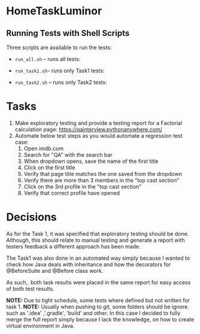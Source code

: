 # HomeTaskLuminor

## Running Tests with Shell Scripts

Three scripts are available to run the tests:

- `run_all.sh` – runs all tests:

- `run_task1.sh`– runs only Task1 tests:

- `run_task2.sh` – runs only Task2 tests:

# Tasks
1. Make exploratory testing and provide a testing report for a Factorial calculation page: https://qainterview.pythonanywhere.com/
2. Automate below test steps as you would automate a regression test case:
   1. Open imdb.com
   2. Search for "QA" with the search bar 
   3. When dropdown opens, save the name of the first title 
   4. Click on the first title 
   5. Verify that page title matches the one saved from the dropdown 
   6. Verify there are more than 3 members in the "top cast section"
   7. Click on the 3rd profile in the "top cast section"
   8. Verify that correct profile have opened

# Decisions
As for the Task 1, it was specified that exploratory testing should be done. Although, this should relate to manual testing and generate a report with testers feedback a different approach has been made. 

The Task1 was also done in an automated way simply because I wanted to check how Java deals with inheritance and how the decorators for @BeforeSuite and @Before class work. 

As such,. both task results were placed in the same report for easy access of both test results.

**NOTE:** Due to tight schedule, some tests where defined but not written for task 1.
**NOTE:** Usually when pushing to git, some folders should be ignore. such as '.idea' ,'.gradle', 'build' and other. In this case I decided to fully merge the full report simply because I lack the knowledge, on how to create virtual environment in Java. 